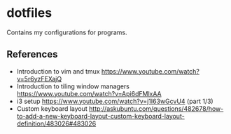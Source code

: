 # dotfiles
Contains my configurations for programs.

## References
- Introduction to vim and tmux https://www.youtube.com/watch?v=5r6yzFEXajQ
- Introduction to tiling window managers https://www.youtube.com/watch?v=Api6dFMlxAA
- i3 setup https://www.youtube.com/watch?v=j1I63wGcvU4 (part 1/3)
- Custom keyboard layout http://askubuntu.com/questions/482678/how-to-add-a-new-keyboard-layout-custom-keyboard-layout-definition/483026#483026
